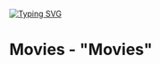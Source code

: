  [![Typing SVG](https://readme-typing-svg.herokuapp.com?color=%2336BCF7&lines=This+is+my+search+Movies)](https://git.io/typing-svg)
# Movies - "Movies" 
